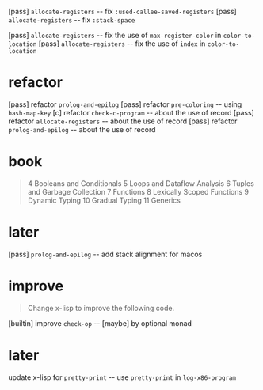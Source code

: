 [pass] `allocate-registers` -- fix `:used-callee-saved-registers`
[pass] `allocate-registers` -- fix `:stack-space`

[pass] `allocate-registers` -- fix the use of `max-register-color` in `color-to-location`
[pass] `allocate-registers` -- fix the use of `index` in `color-to-location`

# refactor

[pass] refactor `prolog-and-epilog`
[pass] refactor `pre-coloring` -- using `hash-map-key`
[c] refactor `check-c-program` -- about the use of record
[pass] refactor `allocate-registers` -- about the use of record
[pass] refactor `prolog-and-epilog` -- about the use of record

# book

> 4 Booleans and Conditionals
> 5 Loops and Dataflow Analysis
> 6 Tuples and Garbage Collection
> 7 Functions
> 8 Lexically Scoped Functions
> 9 Dynamic Typing
> 10 Gradual Typing
> 11 Generics

# later

[pass] `prolog-and-epilog` -- add stack alignment for macos

# improve

> Change x-lisp to improve the following code.

[builtin] improve `check-op` -- [maybe] by optional monad

# later

update x-lisp for `pretty-print` -- use `pretty-print` in `log-x86-program`
